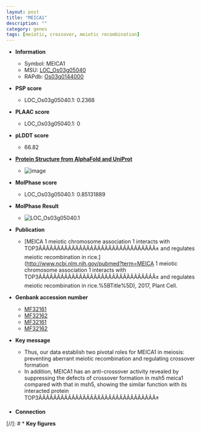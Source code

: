 ```yaml
---
layout: post
title: "MEICA1"
description: ""
category: genes
tags: [meiotic, crossover, meiotic recombination]
---
```


* **Information**  
    + Symbol: MEICA1  
    + MSU: [LOC_Os03g05040](http://rice.plantbiology.msu.edu/cgi-bin/ORF_infopage.cgi?orf=LOC_Os03g05040)  
    + RAPdb: [Os03g0144000](http://rapdb.dna.affrc.go.jp/viewer/gbrowse_details/irgsp1?name=Os03g0144000)  

* **PSP score**  
    + LOC_Os03g05040.1: 0.2368 

* **PLAAC score**  
    + LOC_Os03g05040.1: 0 

* **pLDDT score**
    + 66.82

* **[Protein Structure from AlphaFold and UniProt](https://www.uniprot.org/uniprotkb/Q10RW2/entry#structure)**
    + ![image](https://ricepsp.github.io/images/Q1/AF-Q10RW2-F1.png)

* **MolPhase score**
    + LOC_Os03g05040.1: 0.85131889

* **MolPhase Result**
    + ![LOC_Os03g05040.1](https://304243504.github.io/Pictures/LOC_Os03g/LOC_Os03g05040.1.png)

* **Publication**  
    + [MEICA 1 meiotic chromosome association 1 interacts with TOP3ÃÂÃÂÃÂÃÂÃÂÃÂÃÂÃÂÃÂÃÂÃÂÃÂÃÂÃÂÃÂÃÂ± and regulates meiotic recombination in rice.](http://www.ncbi.nlm.nih.gov/pubmed?term=MEICA 1 meiotic chromosome association 1 interacts with TOP3ÃÂÃÂÃÂÃÂÃÂÃÂÃÂÃÂÃÂÃÂÃÂÃÂÃÂÃÂÃÂÃÂ± and regulates meiotic recombination in rice.%5BTitle%5D), 2017, Plant Cell.

* **Genbank accession number**  
    + [MF32161](http://www.ncbi.nlm.nih.gov/nuccore/MF32161)
    + [MF32162](http://www.ncbi.nlm.nih.gov/nuccore/MF32162)
    + [MF32161](http://www.ncbi.nlm.nih.gov/nuccore/MF32161)
    + [MF32162](http://www.ncbi.nlm.nih.gov/nuccore/MF32162)

* **Key message**  
    + Thus, our data establish two pivotal roles for MEICA1 in meiosis: preventing aberrant meiotic recombination and regulating crossover formation
    + In addition, MEICA1 has an anti-crossover activity revealed by suppressing the defects of crossover formation in msh5 meica1 compared with that in msh5, showing the similar function with its interacted protein TOP3ÃÂÃÂÃÂÃÂÃÂÃÂÃÂÃÂÃÂÃÂÃÂÃÂÃÂÃÂÃÂÃÂ±

* **Connection**  

[//]: # * **Key figures**  


